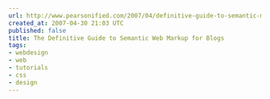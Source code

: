 ```yaml
---
url: http://www.pearsonified.com/2007/04/definitive-guide-to-semantic-markup.php
created_at: 2007-04-30 21:03 UTC
published: false
title: The Definitive Guide to Semantic Web Markup for Blogs
tags:
- webdesign
- web
- tutorials
- css
- design
---
```



